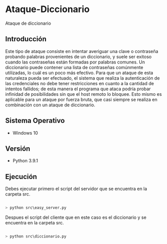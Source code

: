 # Ataque-Diccionario
Ataque de diccionario

## Introducción
Este tipo de ataque consiste en intentar averiguar una clave o contraseña probando palabras provenientes de un diccionario, y suele ser exitoso cuando las contraseñas están formadas por palabras comunes. Un diccionario puede contener una lista de contraseñas comúnmente utilizadas, lo cuál es un poco más efectivo. Para que un ataque de esta naturaleza pueda ser efectuado, el sistema que realiza la autenticación de las credenciales no debe tener restricciones en cuanto a la cantidad de intentos fallidos; de esta manera el programa que ataca podría probar infinidad de posibilidades sin que el host remoto lo bloquee. Esto mismo es aplicable para un ataque por fuerza bruta, que casi siempre se realiza en combinación con un ataque de diccionario.

## Sistema Operativo
- Windows 10

## Versión
- Python 3.9.1

## Ejecución
Debes ejecutar primero el script del servidor que se encuentra en la carpeta src.

```python	

> python src\easy_server.py

```

Despues el script del cliente que en este caso es el diccionario y se encuentra en la carpeta src.

```python	

> python src\diccionario.py

```
